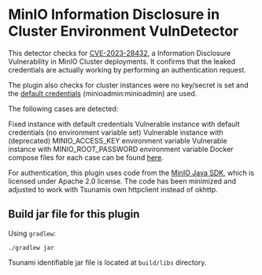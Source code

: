 # MinIO Information Disclosure in Cluster Environment VulnDetector


This detector checks for [CVE-2023-28432](https://github.com/minio/minio/security/advisories/GHSA-6xvq-wj2x-3h3q), a Information Disclosure Vulnerability in MinIO Cluster deployments. It confirms that the leaked credentials are actually working by performing an authentication request.

The plugin also checks for cluster instances were no key/secret is set and the [default credentials](https://min.io/docs/minio/linux/administration/identity-access-management/minio-user-management.html) (minioadmin:minioadmin) are used.

The following cases are detected:

Fixed instance with default credentials
Vulnerable instance with default credentials (no environment variable set)
Vulnerable instance with (deprecated) MINIO_ACCESS_KEY environment variable
Vulnerable instance with MINIO_ROOT_PASSWORD environment variable
Docker compose files for each case can be found [here](https://github.com/h0ng10/CVE-2023-28432_docker).

For authentication, this plugin uses code from the [MinIO Java SDK](https://github.com/minio/minio-java), which is licensed under Apache 2.0 license. The code has been minimized and adjusted to work with Tsunamis own httpclient instead of okhttp.

## Build jar file for this plugin

Using `gradlew`:

```shell
./gradlew jar
```

Tsunami identifiable jar file is located at `build/libs` directory.
